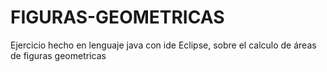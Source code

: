 # FIGURAS-GEOMETRICAS
Ejercicio hecho en lenguaje java con ide Eclipse, sobre el calculo de áreas de figuras geometricas
